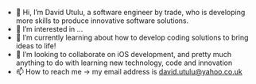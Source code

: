 - 👋 Hi, I’m David Utulu, a software engineer by trade, who is developing more skills to produce innovative software solutions.
- 👀 I’m interested in ...
- 🌱 I’m currently learning about how to develop coding solutions to bring ideas to life!
- 💞️ I’m looking to collaborate on iOS development, and pretty much anything to do with learning new technology, code and innovation
- 📫 How to reach me -> my email address is david.utulu@yahoo.co.uk

<!---
Dutulu/Dutulu is a ✨ special ✨ repository because its `README.md` (this file) appears on your GitHub profile.
You can click the Preview link to take a look at your changes.
--->

